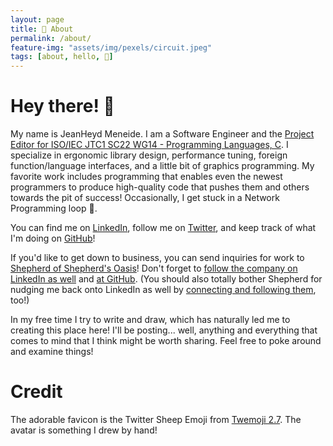 ```yaml
---
layout: page
title: 📜 About
permalink: /about/
feature-img: "assets/img/pexels/circuit.jpeg"
tags: [about, hello, 👋]
---
```





# Hey there! 🎉

My name is JeanHeyd Meneide. I am a Software Engineer and the [Project Editor for ISO/IEC JTC1 SC22 WG14 - Programming Languages, C](http://www.open-std.org/jtc1/sc22/wg14/www/contacts). I specialize in ergonomic library design, performance tuning, foreign function/language interfaces, and a little bit of graphics programming. My favorite work includes programming that enables even the newest programmers to produce high-quality code that pushes them and others towards the pit of success! Occasionally, I get stuck in a Network Programming loop 💫.

You can find me on [LinkedIn](https://www.linkedin.com/in/thephd/), follow me on [Twitter](https://twitter.com/__phantomderp/), and keep track of what I'm doing on [GitHub](https://github.com/ThePhD)!

If you'd like to get down to business, you can send inquiries for work to [Shepherd of Shepherd's Oasis](https://soasis.org/contact)! Don't forget to [follow the company on LinkedIn as well](https://www.linkedin.com/company/shepherdsoasis) and [at GitHub](https://github.com/soasis). (You should also totally bother Shepherd for nudging me back onto LinkedIn as well by [connecting and following them](https://www.linkedin.com/in/shepherdsoasis-founder/), too!)

In my free time I try to write and draw, which has naturally led me to creating this place here! I'll be posting... well, anything and everything that comes to mind that I think might be worth sharing. Feel free to poke around and examine things!




# Credit

The adorable favicon is the Twitter Sheep Emoji from [Twemoji 2.7](https://github.com/twitter/twemoji). The avatar is something I drew by hand! 

